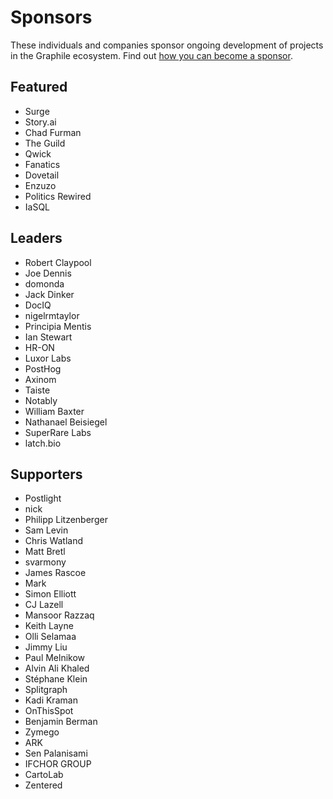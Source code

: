 # Sponsors

These individuals and companies sponsor ongoing development of projects in the
Graphile ecosystem. Find out
[how you can become a sponsor](https://graphile.org/sponsor/).

## Featured

- Surge
- Story.ai
- Chad Furman
- The Guild
- Qwick
- Fanatics
- Dovetail
- Enzuzo
- Politics Rewired
- IaSQL

## Leaders

- Robert Claypool
- Joe Dennis
- domonda
- Jack Dinker
- DocIQ
- nigelrmtaylor
- Principia Mentis
- Ian Stewart
- HR-ON
- Luxor Labs
- PostHog
- Axinom
- Taiste
- Notably
- William Baxter
- Nathanael Beisiegel
- SuperRare Labs
- latch.bio

## Supporters

- Postlight
- nick
- Philipp Litzenberger
- Sam Levin
- Chris Watland
- Matt Bretl
- svarmony
- James Rascoe
- Mark
- Simon Elliott
- CJ Lazell
- Mansoor Razzaq
- Keith Layne
- Olli Selamaa
- Jimmy Liu
- Paul Melnikow
- Alvin Ali Khaled
- Stéphane Klein
- Splitgraph
- Kadi Kraman
- OnThisSpot
- Benjamin Berman
- Zymego
- ARK
- Sen Palanisami
- IFCHOR GROUP
- CartoLab
- Zentered
